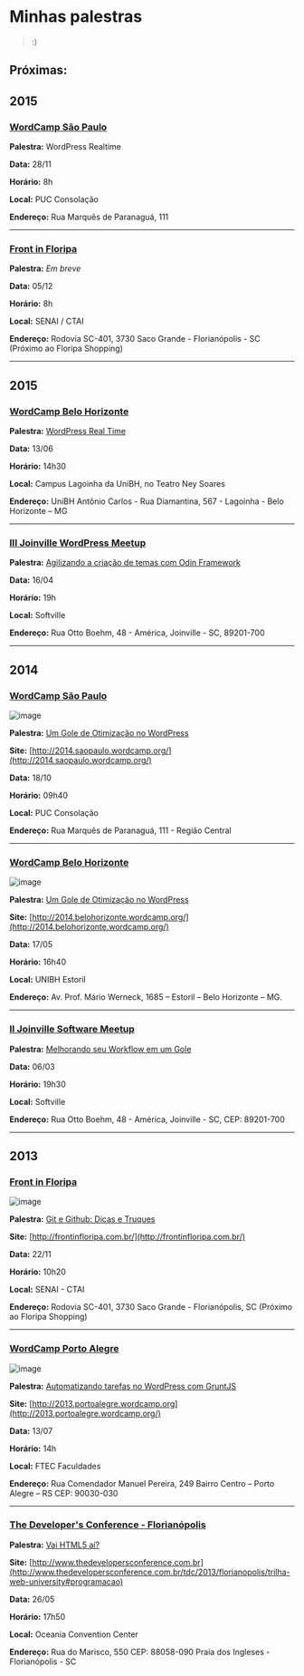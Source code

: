 # Minhas palestras

> :)

## Próximas:

## 2015

### [WordCamp São Paulo](http://saopaulo.wordcamp.org/2015)

__Palestra:__ WordPress Realtime

__Data:__ 28/11

__Horário:__ 8h

__Local:__ PUC Consolação

__Endereço:__ Rua Marquês de Paranaguá, 111

---

### [Front in Floripa](http://frontinfloripa.com.br/)

__Palestra:__ _Em breve_

__Data:__ 05/12

__Horário:__ 8h

__Local:__ SENAI / CTAI

__Endereço:__ Rodovia SC-401, 3730 Saco Grande - Florianópolis - SC (Próximo ao Floripa Shopping)

---

## 2015

### [WordCamp Belo Horizonte](2015/wordcamp-belo-horizonte/README.md)

__Palestra:__ [WordPress Real Time](https://docs.google.com/presentation/d/1ec-JpzrGDAfm6VM7RG8VZqTk-J34ZIEo70ZkLN2gYIg/present?slide=id.g324d53eb4_0_14)

__Data:__ 13/06

__Horário:__ 14h30

__Local:__ Campus Lagoinha da UniBH, no Teatro Ney Soares

__Endereço:__ UniBH Antônio Carlos - Rua Diamantina, 567 - Lagoinha - Belo Horizonte  – MG

----

### [III Joinville WordPress Meetup](2015/3-joinville-wordpress-meetup/README.md)

__Palestra:__ [Agilizando a criação de temas com Odin Framework](https://docs.google.com/presentation/d/1ItgZ30-DlpJHyW1_rGbhwlopdsIbGo9u01dmOBAifHM/present?slide=id.p)

__Data:__ 16/04

__Horário:__ 19h

__Local:__ Softville

__Endereço:__ Rua Otto Boehm, 48 - América, Joinville - SC, 89201-700

----

## 2014

### [WordCamp São Paulo](https://github.com/fdaciuk/talks/tree/master/2014/wordcamp-sao-paulo)

![image](https://raw.github.com/fdaciuk/talks/master/assets/images/banner-wordcamp-sao-paulo-2014.jpg)

__Palestra:__ [Um Gole de Otimização no WordPress](https://docs.google.com/presentation/d/1gmLbtccBQE2y4ILJ5b4qok9Ai4-DXEsC-311Y5epX2Y/edit?usp=sharing)

__Site:__ [http://2014.saopaulo.wordcamp.org/](http://2014.saopaulo.wordcamp.org/)

__Data:__ 18/10

__Horário:__ 09h40

__Local:__ PUC Consolação

__Endereço:__ Rua Marquẽs de Paranaguá, 111 - Região Central

----

### [WordCamp Belo Horizonte](https://github.com/fdaciuk/talks/tree/master/2014/wordcamp-belo-horizonte)

![image](https://raw.github.com/fdaciuk/talks/master/assets/images/wordcamp-bh.jpg)

__Palestra:__ [Um Gole de Otimização no WordPress](https://drive.google.com/open?id=1-J8IomiCFn33wWT_7Ep7hY_2dR-WvFJ2jcYm2RUeSJ0&authuser=0)

__Site:__ [http://2014.belohorizonte.wordcamp.org/](http://2014.belohorizonte.wordcamp.org/)

__Data:__ 17/05

__Horário:__ 16h40

__Local:__ UNIBH Estoril

__Endereço:__ Av. Prof. Mário Werneck, 1685 – Estoril – Belo Horizonte – MG.

----

### [II Joinville Software Meetup](http://www.meetup.com/Joinville-Software-Meetup/events/162369292/)

__Palestra:__ [Melhorando seu Workflow em um Gole](https://docs.google.com/presentation/d/1lgvw4kLxeEORUubqSnR8FUFri0zV04fqeXRdSVTA-ww/edit?usp=sharing)

__Data:__ 06/03

__Horário:__ 19h30

__Local:__ Softville

__Endereço:__ Rua Otto Boehm, 48 -
América, Joinville - SC, CEP: 89201-700

----

## 2013

### [Front in Floripa](https://github.com/fdaciuk/talks/tree/master/2013/front-in-floripa)

![image](https://raw.github.com/fdaciuk/talks/master/assets/images/front-in-floripa-2013.jpg)

__Palestra:__ [Git e Github: Dicas e Truques](https://docs.google.com/presentation/d/16mJAG0oP4-sdMbClBVciJZtSUv0La2VnrQS5qDeF6zI/edit?usp=sharing)

__Site:__ [http://frontinfloripa.com.br/](http://frontinfloripa.com.br/)

__Data:__ 22/11

__Horário:__ 10h20

__Local:__ SENAI - CTAI

__Endereço:__ Rodovia SC-401, 3730
Saco Grande - Florianópolis, SC
(Próximo ao Floripa Shopping)

----

### [WordCamp Porto Alegre](https://github.com/fdaciuk/talks/tree/master/2013/wordcamp-porto-alegre)

![image](https://raw.github.com/fdaciuk/talks/master/assets/images/wordcamp-2013.png)

__Palestra:__ [Automatizando tarefas no WordPress com GruntJS](https://rawgithub.com/fdaciuk/talks/master/2013/wordcamp-porto-alegre/index.html#/start)

__Site:__ [http://2013.portoalegre.wordcamp.org](http://2013.portoalegre.wordcamp.org/)

__Data:__ 13/07

__Horário:__ 14h

__Local:__ FTEC Faculdades

__Endereço:__ Rua Comendador Manuel Pereira, 249
Bairro Centro – Porto Alegre – RS
CEP: 90030-030

----

### [The Developer's Conference - Florianópolis](https://github.com/fdaciuk/talks/tree/master/2013/tdc-floripa)

__Palestra:__ [Vai HTML5 aí?](https://rawgithub.com/fdaciuk/talks/master/2013/tdc-floripa/index.html#/start)

__Site:__ [http://www.thedevelopersconference.com.br](http://www.thedevelopersconference.com.br/tdc/2013/florianopolis/trilha-web-university#programacao)

__Data:__ 26/05

__Horário:__ 17h50

__Local:__ Oceania Convention Center

__Endereço:__ Rua do Marisco, 550
CEP: 88058-090
Praia dos Ingleses - Florianópolis - SC
